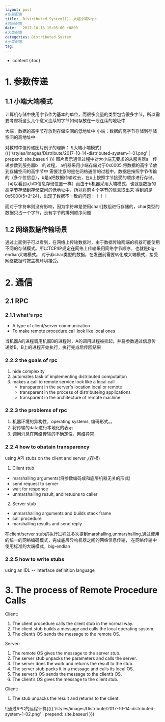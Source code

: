 ```yaml
---
layout: post
#标题配置
title:  Distributed System(1)--大端小端&rpc
#时间配置
date:   2017-10-13 15:05:00 +0800
#大类配置
categories: Distributed System
#小类配置
tag: 
---
```


* content
{:toc}

# 1. 参数传递
## 1.1 小端大端模式
计算机存储中使用字节作为基本的单位，而很多变量的类型包含很多字节，所以需要考虑将这么几个意义连续的字节如何存放在一段连续的地址中

大端：数据的高字节存放到存储空间的低地址中
小端：数据的高字节存储到存储空间的高地址中

对教材中值传递图片例子的理解：
![大端小端模式]({{'/styles/images/Distribute/2017-10-14-distributed-system-1-01.png' | prepend: site.baseurl }})
图片表示通信过程中对大小端无要求的从服务器a　传递参数到服务器b　的过程，
a机器采用小端存储对于0x0005,将数据的高字节放到存储空间的高字节中
需要注意的是在网络通信的过程中，数据是按照字节传输的（多个位信息），b是a把数据传输过去，在b上按照字节接受的顺序进行存储。
（可以看到a,b中信息存储位置一样）而由于b机器采用大端模式，也就是数据的高字节存储到存储空间的低地址中，所以将前４个字节的信息取出来
得到的是0x5000(5*2^24)，出现了数据不一致的问题！！！！

而对于字符串则没有影响，因为字符串是使用char[]数组进行存储的，char类型的数据只占一个字节，没有字节的排列顺序问题

## 1.2 网络数据传输场景
通过上面例子可以看到，在网络上传输数据时，由于数据传输两端的机器可能使用不同的存储模式。所以TCP/IP规定在网络上传输采用网络字节顺序，也就是big-endian大端模式。
对于非char类型的数据，在发送前需要转化成大端模式，接受网络数据时按主机环境接受。

# 2. 通信
## 2.1 RPC
### 2.1.1 what's rpc
* A type of client/server communication
* To make remote procedure call look like local ones

当机器A的进程调用机器B的进程时，A的调用过程被挂起，并将参数通过信息传递给B，B上的进程开始执行，执行完成后传回结果

### 2.2.2 the goals of rpc
1. hide complexity
2. automates task of implementing distributed computaiton
3. makes a call to remote service look like a local call
   * transparent in the server's location local or remote
   * transparent in the process of distributeing applications
   * transparent in the architecture of remote machine
   
### 2.2.3 the problems of rpc
1. 机器环境的异构性，operating systems, 编码形式。。
2. 将传输的data进行本地化的表示
3. 调用消息在网络传输的不确定性，网络异常

### 2.2.4 how to obatain transparency
using API stubs on the client and server ,(存根)
1. Client stub

* marshalling arguments(将参数编码成和底层机器无关的形式)
* send request to server
* wait for responce
* unmarshalling result, and retuuns to caller

2. Server stub

* unmarshalling arguments and builds stack frame
* call procedure
* marshalling results and send reply

在client/server stub的执行过程过多次提到marshalling,unmarshalling,通过使用的统一的网络编码模式，完成底层异构机器之间的网络信息传输，
在网络传输中使用标准的大端模式，big-endian

### 2.2.5 how to write stubs
using an IDL -- interface definition language

# 3. The process of  Remote Procedure Calls
Client:

1. The client procedure calls the client stub in the normal way.
2. The client stub builds a message and calls the local operating system.
3. The client’s OS sends the message to the remote OS.

Server:

1. The remote OS gives the message to the server stub.
2. The server stub unpacks the parameters and calls the server.
3. The server does the work and returns the result to the stub.
4. The server stub packs it in a message and calls its local OS.
5. The server’s OS sends the message to the client’s OS.
6. The client’s OS gives the message to the client stub.

Client:

1. The stub unpacks the result and returns to the client.

![通过RPC的远程计算]({{'/styles/images/Distribute/2017-10-14-distributed-system-1-02.png' | prepend: site.baseurl }})